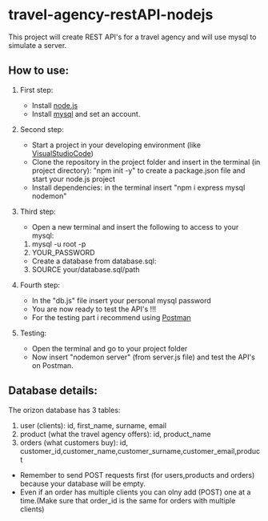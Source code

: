 # travel-agency-restAPI-nodejs
This project will create REST API's for a travel agency and will use mysql to simulate a server.


## How to use:
1. First step:
   - Install [node.js](https://nodejs.org/en/download)
   - Install [mysql](https://dev.mysql.com/downloads/) and set an account.

2. Second step:
   -  Start a project in your developing environment (like [VisualStudioCode](https://code.visualstudio.com/download))
   - Clone the repository in the project folder and insert in the terminal (in project directory): "npm init -y" to create a package.json file and start your node.js project
   - Install dependencies: in the terminal insert "npm i express mysql nodemon"

3. Third step:
   - Open a new terminal and insert the following to access to your mysql:
    1) mysql -u root -p
    2) YOUR_PASSWORD
   - Create a database from database.sql:
    3) SOURCE your/database.sql/path

4. Fourth step:
   - In  the "db.js" file insert your personal mysql password
   - You are now ready to test the API's !!!
   - For the testing part i recommend using [Postman](https://www.postman.com/downloads/)

5. Testing:
   - Open the terminal and go to your project folder
   - Now insert "nodemon server" (from server.js file) and test the API's on Postman.
  

## Database details:

The orizon database has 3 tables:
1. user (clients): id, first_name, surname, email
2. product (what the travel agency offers): id, product_name
3. orders (what customers buy): id, customer_id,customer_name,customer_surname,customer_email,product

* Remember to send POST requests first (for users,products and orders) because your database will be empty.
* Even if an order has multiple clients you can olny add (POST) one at a time.(Make sure that order_id is the same for orders with multiple clients)

